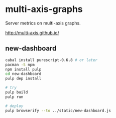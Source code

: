 multi-axis-graphs
=================

Server metrics on multi-axis graphs.

<http://multi-axis.github.io/>

new-dashboard
-------------

```sh
cabal install purescript-0.6.8 # or later
pacman -S npm
npm install pulp
cd new-dashboard
pulp dep install

# try
pulp build
pulp run

# deploy
pulp browserify --to ../static/new-dashboard.js
```
